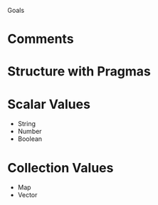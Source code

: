 Goals

# Comments

# Structure with Pragmas

# Scalar Values
- String
- Number
- Boolean

# Collection Values

- Map
- Vector
